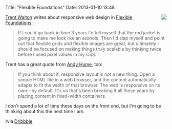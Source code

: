 Title: "Flexible Foundations"
Date: 2013-01-10 13:48

<img src="http://static.monkinetic.com/files//ff-20130110-065206.png" style="float:right; margin: 0 0 5px 10px; border: none" />

[Trent Walton](http://trentwalton.com/) writes about responsive web design in [Flexible Foundations](http://trentwalton.com/2013/01/07/flexible-foundations/):

> If I could go back in time 3 years I'd tell myself that the red jacket is going to make me look like an asshole. Then I'd slap myself and point out that flexible grids and flexible images are great, but ultimately I should be focused on making things truly scalable by thinking twice before I used pixel values in my CSS.

Trent has a great quote from [Andy Hume](http://blog.andyhume.net/responsive-by-default/), too:

>If you think about it, responsive layout is not a new thing. Open a simple HTML file in a web browser, and the content automatically adapts to fit the width of that browser. The web is responsive on its own—by default. It's us that's been breaking it all these years by placing content in fixed-width containers.

I don't spend a lot of time these days on the front end, but I'm going to be thinking about this the next time I am.

/via [Dribbble](http://dribbble.com/shots/883916-FOU?list=following)